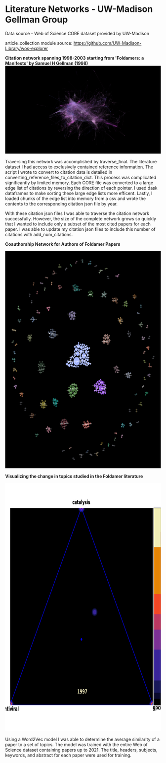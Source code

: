 # Literature Networks - UW-Madison Gellman Group

Data source - Web of Science CORE dataset provided by UW-Madison

article_collection module source: https://github.com/UW-Madison-Library/wos-explorer

**Citation network spanning 1998-2003 starting from 'Foldamers: a Manifesto' by Samuel H Gellman (1998)**
![network](Manifesto_1998-2003_network.png)

Traversing this network was accomplished by traverse_final. The literature dataset I had access to exclusively contained reference information. The script I wrote to convert to citation data is detailed in converting_reference_files_to_citation_dict. This process was complicated significantly by limited memory. Each CORE file was  converted to a large edge list of citations by reversing the direction of each pointer. I used dask dataframes to make sorting these large edge lists more efficent. Lastly, I loaded chunks of the edge list into memory from a csv and wrote the contents to the corresponding citation json file by year. 

With these citation json files I was able to traverse the citation network successfully. However, the size of the complete network grows so quickly that I wanted to include only a subset of the most cited papers for each paper. I was able to update my citation json files to include this number of citations with add_num_citations.

**Coauthorship Network for Authors of Foldamer Papers**
<p align="center">
<img src="updated_count5_coauthor_network_foldamer.png" width="800" height="700" />
</p>


**Visualizing the change in topics studied in the Foldamer literature**
<p align="center"> <img src="triangle_heatmap.gif" width="800" height="800" /> </p>
Using a Word2Vec model I was able to determine the average similarity of a paper to a set of topics. The model was trained with the entire Web of Science dataset containing papers up to 2021. The title, headers, subjects, keywords, and abstract for each paper were used for training. 

